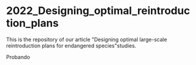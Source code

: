# 2022_Designing_optimal_reintroduction_plans
This is the repository of our article  "Designing optimal large-scale reintroduction plans for endangered species"studies.

Probando
